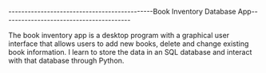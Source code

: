 ---------------------------------------------Book Inventory Database App----------------------------------------

The book inventory app is a desktop program with a graphical user interface that allows users to add new books, delete and change existing book information. 
I learn to store the data in an SQL database and interact with that database through Python.
